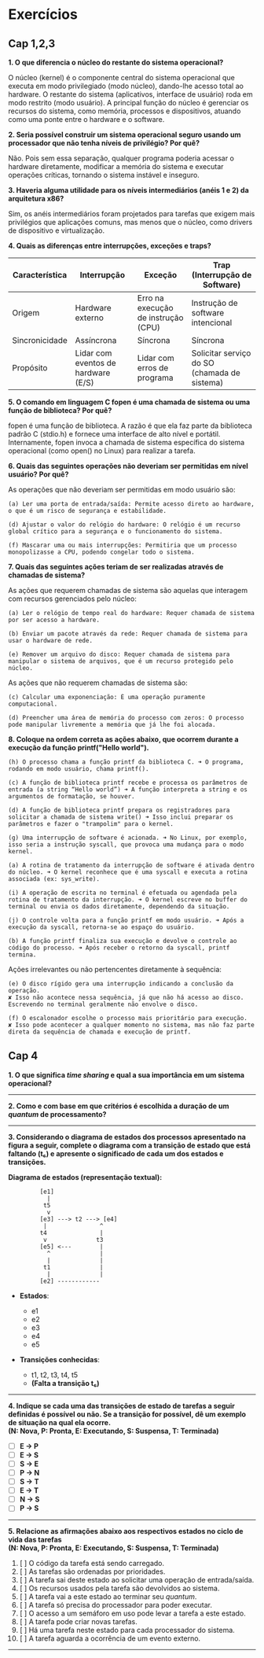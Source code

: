 # Exercícios
## Cap 1,2,3
**1. O que diferencia o núcleo do restante do sistema operacional?**

O núcleo (kernel) é o componente central do sistema operacional que executa em modo privilegiado (modo núcleo), dando-lhe acesso total ao hardware. O restante do sistema (aplicativos, interface de usuário) roda em modo restrito (modo usuário). A principal função do núcleo é gerenciar os recursos do sistema, como memória, processos e dispositivos, atuando como uma ponte entre o hardware e o software.  

**2. Seria possível construir um sistema operacional seguro usando um processador que não tenha níveis de privilégio? Por quê?**

Não. Pois sem essa separação, qualquer programa poderia acessar o hardware diretamente, modificar a memória do sistema e executar operações críticas, tornando o sistema instável e inseguro.  

**3. Haveria alguma utilidade para os níveis intermediários (anéis 1 e 2) da arquitetura x86?**

Sim, os anéis intermediários foram projetados para tarefas que exigem mais privilégios que aplicações comuns, mas menos que o núcleo, como drivers de dispositivo e virtualização.

**4. Quais as diferenças entre interrupções, exceções e traps?**

| Característica | Interrupção                  | Exceção                            | Trap (Interrupção de Software)          |
|----------------|------------------------------|------------------------------------|------------------------------------------|
| Origem         | Hardware externo             | Erro na execução de instrução (CPU) | Instrução de software intencional        |
| Sincronicidade | Assíncrona                   | Síncrona                           | Síncrona                                 |
| Propósito      | Lidar com eventos de hardware (E/S) | Lidar com erros de programa       | Solicitar serviço do SO (chamada de sistema) |

  

**5. O comando em linguagem C fopen é uma chamada de sistema ou uma função de biblioteca? Por quê?**

fopen é uma função de biblioteca. A razão é que ela faz parte da biblioteca padrão C (stdio.h) e fornece uma interface de alto nível e portátil. Internamente, fopen invoca a chamada de sistema específica do sistema operacional (como open() no Linux) para realizar a tarefa.

**6. Quais das seguintes operações não deveriam ser permitidas em nível usuário? Por quê?**

As operações que não deveriam ser permitidas em modo usuário são:

    (a) Ler uma porta de entrada/saída: Permite acesso direto ao hardware, o que é um risco de segurança e estabilidade.   

    (d) Ajustar o valor do relógio do hardware: O relógio é um recurso global crítico para a segurança e o funcionamento do sistema.  

    (f) Mascarar uma ou mais interrupções: Permitiria que um processo monopolizasse a CPU, podendo congelar todo o sistema.  

**7. Quais das seguintes ações teriam de ser realizadas através de chamadas de sistema?**

As ações que requerem chamadas de sistema são aquelas que interagem com recursos gerenciados pelo núcleo:

    (a) Ler o relógio de tempo real do hardware: Requer chamada de sistema por ser acesso a hardware.

    (b) Enviar um pacote através da rede: Requer chamada de sistema para usar o hardware de rede.

    (e) Remover um arquivo do disco: Requer chamada de sistema para manipular o sistema de arquivos, que é um recurso protegido pelo núcleo.   

As ações que não requerem chamadas de sistema são:

    (c) Calcular uma exponenciação: É uma operação puramente computacional.

    (d) Preencher uma área de memória do processo com zeros: O processo pode manipular livremente a memória que já lhe foi alocada.

**8. Coloque na ordem correta as ações abaixo, que ocorrem durante a execução da função printf("Hello world").**

    (h) O processo chama a função printf da biblioteca C. ➜ O programa, rodando em modo usuário, chama printf().

    (c) A função de biblioteca printf recebe e processa os parâmetros de entrada (a string “Hello world”) ➜ A função interpreta a string e os argumentos de formatação, se houver.

    (d) A função de biblioteca printf prepara os registradores para solicitar a chamada de sistema write() ➜ Isso inclui preparar os parâmetros e fazer o "trampolim" para o kernel.

    (g) Uma interrupção de software é acionada. ➜ No Linux, por exemplo, isso seria a instrução syscall, que provoca uma mudança para o modo kernel.

    (a) A rotina de tratamento da interrupção de software é ativada dentro do núcleo. ➜ O kernel reconhece que é uma syscall e executa a rotina associada (ex: sys_write).

    (i) A operação de escrita no terminal é efetuada ou agendada pela rotina de tratamento da interrupção. ➜ O kernel escreve no buffer do terminal ou envia os dados diretamente, dependendo da situação.

    (j) O controle volta para a função printf em modo usuário. ➜ Após a execução da syscall, retorna-se ao espaço do usuário.

    (b) A função printf finaliza sua execução e devolve o controle ao código do processo. ➜ Após receber o retorno da syscall, printf termina.

Ações irrelevantes ou não pertencentes diretamente à sequência:

    (e) O disco rígido gera uma interrupção indicando a conclusão da operação. 
    ✘ Isso não acontece nessa sequência, já que não há acesso ao disco. Escrevendo no terminal geralmente não envolve o disco.

    (f) O escalonador escolhe o processo mais prioritário para execução. 
    ✘ Isso pode acontecer a qualquer momento no sistema, mas não faz parte direta da sequência de chamada e execução de printf.

## Cap 4 


**1. O que significa _time sharing_ e qual a sua importância em um sistema operacional?**

---
 **2. Como e com base em que critérios é escolhida a duração de um _quantum_ de processamento?**

---

 **3. Considerando o diagrama de estados dos processos apresentado na figura a seguir, complete o diagrama com a transição de estado que está faltando (t₆) e apresente o significado de cada um dos estados e transições.**
 
  **Diagrama de estados (representação textual):**

```
         [e1]
           |
          t5
           v
         [e3] ---> t2 ---> [e4]
          |               ^
         t4               |
          v              t3
         [e5] <---        |
           ^              |
           |              |
          t1              |
           |              |
         [e2] ------------
```

- **Estados**:
  - e1
  - e2
  - e3
  - e4
  - e5

- **Transições conhecidas**:
  - t1, t2, t3, t4, t5  
  - **(Falta a transição t₆)**

---
**4. Indique se cada uma das transições de estado de tarefas a seguir definidas é possível ou não. Se a transição for possível, dê um exemplo de situação na qual ela ocorre.**  
**(N: Nova, P: Pronta, E: Executando, S: Suspensa, T: Terminada)**

- [ ] **E → P**
- [ ] **E → S**
- [ ] **S → E**
- [ ] **P → N**
- [ ] **S → T**
- [ ] **E → T**
- [ ] **N → S**
- [ ] **P → S**

---
**5. Relacione as afirmações abaixo aos respectivos estados no ciclo de vida das tarefas**  
**(N: Nova, P: Pronta, E: Executando, S: Suspensa, T: Terminada)**

1. [ ] O código da tarefa está sendo carregado.  
2. [ ] As tarefas são ordenadas por prioridades.  
3. [ ] A tarefa sai deste estado ao solicitar uma operação de entrada/saída.  
4. [ ] Os recursos usados pela tarefa são devolvidos ao sistema.  
5. [ ] A tarefa vai a este estado ao terminar seu _quantum_.  
6. [ ] A tarefa só precisa do processador para poder executar.  
7. [ ] O acesso a um semáforo em uso pode levar a tarefa a este estado.  
8. [ ] A tarefa pode criar novas tarefas.  
9. [ ] Há uma tarefa neste estado para cada processador do sistema.  
10. [ ] A tarefa aguarda a ocorrência de um evento externo.

---


